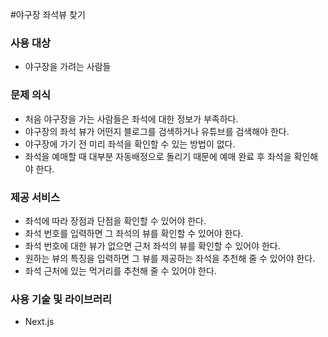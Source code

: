 #야구장 좌석뷰 찾기

### 사용 대상

- 야구장을 가려는 사람들

### 문제 의식

- 처음 야구장을 가는 사람들은 좌석에 대한 정보가 부족하다.
- 야구장의 좌석 뷰가 어떤지 블로그를 검색하거나 유튜브를 검색해야 한다.
- 야구장에 가기 전 미리 좌석을 확인할 수 있는 방법이 없다.
- 좌석을 예매할 때 대부분 자동배정으로 돌리기 때문에 예매 완료 후 좌석을 확인해야 한다.

### 제공 서비스

- 좌석에 따라 장점과 단점을 확인할 수 있어야 한다.
- 좌석 번호를 입력하면 그 좌석의 뷰를 확인할 수 있어야 한다.
- 좌석 번호에 대한 뷰가 없으면 근처 좌석의 뷰를 확인할 수 있어야 한다.
- 원하는 뷰의 특징을 입력하면 그 뷰를 제공하는 좌석을 추천해 줄 수 있어야 한다.
- 좌석 근처에 있는 먹거리를 추천해 줄 수 있어야 한다.

### 사용 기술 및 라이브러리

- Next.js